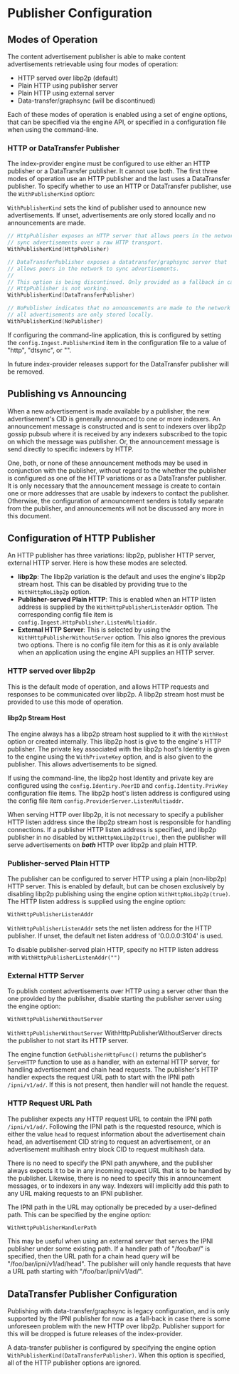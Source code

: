 # Publisher Configuration

## Modes of Operation

The content advertisement publisher is able to make content advertisements retrievable using four modes of operation:

- HTTP served over libp2p (default)
- Plain HTTP using publisher server
- Plain HTTP using external server
- Data-transfer/graphsync (will be discontinued)

Each of these modes of operation is enabled using a set of engine options, that can be specified via the engine API, or specified in a configuration file when using the command-line.

### HTTP or DataTransfer Publisher

The index-provider engine must be configured to use either an HTTP publisher or a DataTransfer publisher. It cannot use both. The first three modes of operation use an HTTP publisher and the last uses a DataTransfer publisher. To specify whether to use an HTTP or DataTransfer publisher, use the `WithPublisherKind` option:

`WithPublisherKind` sets the kind of publisher used to announce new advertisements. If unset, advertisements are only stored locally and no announcements are made.

```go
// HttpPublisher exposes an HTTP server that allows peers in the network to
// sync advertisements over a raw HTTP transport.
WithPublisherKind(HttpPublisher)

// DataTransferPublisher exposes a datatransfer/graphsync server that
// allows peers in the network to sync advertisements.
//
// This option is being discontinued. Only provided as a fallback in case
// HttpPublisher is not working.
WithPublisherKind(DataTransferPublisher)

// NoPublisher indicates that no announcements are made to the network and
// all advertisements are only stored locally.
WithPublisherKind(NoPublisher)
```

If configuring the command-line application, this is configured by setting the `config.Ingest.PublisherKind` item in the configuration file to a value of "http", "dtsync", or "".

In future index-provider releases support for the DataTransfer publisher will be removed.

## Publishing vs Announcing

When a new advertisement is made available by a publisher, the new advertisement's CID is generally announced to one or more indexers. An announcement message is constructed and is sent to indexers over libp2p gossip pubsub where it is received by any indexers subscribed to the topic on which the message was publisher. Or, the announcement message is send directly to specific indexers by HTTP.

One, both, or none of these announcement methods may be used in conjunction with the publisher, without regard to the whether the publisher is configured as one of the HTTP variations or as a DataTransfer publisher. It is only necessary that the announcement message is create to contain one or more addresses that are usable by indexers to contact the publisher. Otherwise, the configuration of announcement senders is totally separate from the publisher, and announcements will not be discussed any more in this document.

## Configuration of HTTP Publisher

An HTTP publisher has three variations: libp2p, publisher HTTP server, external HTTP server. Here is how these modes are selected.

- **libp2p**: The libp2p variation is the default and uses the engine's libp2p stream host. This can be disabled by providing true to the `WithHttpNoLibp2p` option.
- **Publisher-served Plain HTTP**: This is enabled when an HTTP listen address is supplied by the `WithHttpPublisherListenAddr` option. The corresponding config file item is `config.Ingest.HttpPublisher.ListenMultiaddr`.
- **External HTTP Server**: This is selected by using the `WithHttpPublisherWithoutServer` option. This also ignores the previous two options. There is no config file item for this as it is only available when an application using the engine API supplies an HTTP server.

### HTTP served over libp2p

This is the default mode of operation, and allows HTTP requests and responses to be communicated over libp2p. A libp2p stream host must be provided to use this mode of operation.

#### libp2p Stream Host

The engine always has a libp2p stream host supplied to it with the `WithHost` option or created internally. This libp2p host is give to the engine's HTTP publisher. The private key associated with the libp2p host's Identity is given to the engine using the `WithPrivateKey` option, and is also given to the publisher. This allows advertisements to be signed.

If using the command-line, the libp2p host Identity and private key are configured using the `config.Identiry.PeerID` and `config.Identity.PrivKey` configuration file items. The libp2p host's listen address is configured using the config file item `config.ProviderServer.ListenMultiaddr`.

When serving HTTP over libp2p, it is not necessary to specify a publisher HTTP listen address since the libp2p stream host is responsible for handling connections. If a publisher HTTP listen address is specified, and libp2p publisher in no disabled by `WithHttpNoLibp2p(true)`, then the publisher will serve advertisements on **_both_** HTTP over libp2p and plain HTTP.

### Publisher-served Plain HTTP

The publisher can be configured to server HTTP using a plain (non-libp2p) HTTP server. This is enabled by default, but can be chosen exclusively by disabling libp2p publishing using the engine option `WithHttpNoLibp2p(true)`. The HTTP listen address is supplied using the engine option:
```go
WithHttpPublisherListenAddr
```
`WithHttpPublisherListenAddr` sets the net listen address for the HTTP publisher. If unset, the default net listen address of '0.0.0.0:3104' is used.

To disable publisher-served plain HTTP, specify no HTTP listen address with `WithHttpPublisherListenAddr("")`

### External HTTP Server

To publish content advertisements over HTTP using a server other than the one provided by the publisher, disable starting the publisher server using the engine option:
```go
WithHttpPublisherWithoutServer
```
`WithHttpPublisherWithoutServer` WithHttpPublisherWithoutServer directs the publisher to not start its HTTP server.

The engine function `GetPublisherHttpFunc()` returns the publisher's `ServeHTTP` function to use as a handler, with an external HTTP server, for handling advertisement and chain head requests. The publisher's HTTP handler expects the request URL path to start with the IPNI path `/ipni/v1/ad/`. If this is not present, then handler will not handle the request.

### HTTP Request URL Path

The publisher expects any HTTP request URL to contain the IPNI path `/ipni/v1/ad/`. Following the IPNI path is the requested resource, which is either the value `head` to request information about the advertisement chain head, an advertisement CID string to request an advertisement, or an advertisement multihash entry block CID to request multihash data.

There is no need to specify the IPNI path anywhere, and the publisher always expects it to be in any incoming request URL that is to be handled by the publisher. Likewise, there is no need to specify this in announcement messages, or to indexers in any way. Indexers will implicitly add this path to any URL making requests to an IPNI publisher.

The IPNI path in the URL may optionally be preceded by a user-defined path. This can be specified by the engine option:
```go
WithHttpPublisherHandlerPath
```
This may be useful when using an external server that serves the IPNI publisher under some existing path. If a handler path of "/foo/bar/" is specified, then the URL path for a chain head query will be "/foo/bar/ipni/v1/ad/head". The publisher will only handle requests that have a URL path starting with "/foo/bar/ipni/v1/ad/".

## DataTransfer Publisher Configuration

Publishing with data-transfer/graphsync is legacy configuration, and is only supported by the IPNI publisher for now as a fall-back in case there is some unforeseen problem with the new HTTP over libp2p. Publisher support for this will be dropped is future releases of the index-provider.

A data-transfer publisher is configured by specifying the engine option `WithPublisherKind(DataTransferPublisher)`. When this option is specified, all of the HTTP publisher options are ignored.
